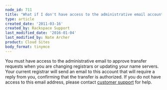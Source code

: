 ```yaml
---
node_id: 711
title: "What if I don't have access to the administrative email account listed for my domain name?"
type: article
created_date: '2011-03-16'
created_by: Rackspace Support
last_modified_date: '2016-01-04'
last_modified_by: Nate Archer
product: Cloud Sites
body_format: tinymce
---
```


You must have access to the administrative email to approve transfer
requests when you are changing registrars or updating your name servers.
Your current registrar will send an email to this account that will
require a reply from you, confirming that the transfer is authorized. If
you do not have access to this email address, please contact [customer
support](http://manage.rackspacecloud.com/SupportMain.do "http://manage.rackspacecloud.com/SupportMain.do")
for help.



